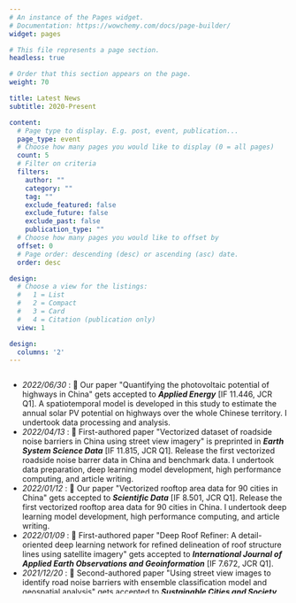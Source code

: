 ```yaml
---
# An instance of the Pages widget.
# Documentation: https://wowchemy.com/docs/page-builder/
widget: pages

# This file represents a page section.
headless: true

# Order that this section appears on the page.
weight: 70

title: Latest News
subtitle: 2020-Present

content:
  # Page type to display. E.g. post, event, publication...
  page_type: event
  # Choose how many pages you would like to display (0 = all pages)
  count: 5
  # Filter on criteria
  filters:
    author: ""
    category: ""
    tag: ""
    exclude_featured: false
    exclude_future: false
    exclude_past: false
    publication_type: ""
  # Choose how many pages you would like to offset by
  offset: 0
  # Page order: descending (desc) or ascending (asc) date.
  order: desc

design:
  # Choose a view for the listings:
  #   1 = List
  #   2 = Compact
  #   3 = Card
  #   4 = Citation (publication only)
  view: 1

design:
  columns: '2'
---
```

<div class="container">
  <div class="row">
    <div class="col-lg-12">
      <div style="height:400px;overflow:scroll">
        <ul>
          <li><em>2022/06/30</em> : 📑 Our paper "Quantifying the photovoltaic potential of highways in China" gets accepted to <em><strong>Applied Energy</strong></em> [IF 11.446, JCR Q1]. A spatiotemporal model is developed in this study to estimate the annual solar PV potential on highways over the whole Chinese territory. I undertook data processing and analysis.</li>
          <li><em>2022/04/13</em> : 📑 First-authored paper "Vectorized dataset of roadside noise barriers in China using street view imagery" is preprinted in <em><strong>Earth System Science Data</strong></em> [IF 11.815, JCR Q1]. Release the first vectorized roadside noise barrer data in China and benchmark data. I undertook data preparation, deep learning model development, high performance computing, and article writing.</li>
          <li><em>2022/01/12</em> : 📑 Our paper "Vectorized rooftop area data for 90 cities in China" gets accepted to <em><strong>Scientific Data</strong></em> [IF 8.501, JCR Q1]. Release the first vectorized rooftop area data for 90 cities in China. I undertook deep learning model development, high performance computing, and article writing.</li>
          <li><em>2022/01/09</em> : 📑 First-authored paper "Deep Roof Refiner: A detail-oriented deep learning network for refined delineation of roof structure lines using satellite imagery" gets accepted to <em><strong>International Journal of Applied Earth Observations and Geoinformation</strong></em> [IF 7.672, JCR Q1].</li>
          <li><em>2021/12/20</em> : 📑 Second-authored paper "Using street view images to identify road noise barriers with ensemble classification model and geospatial analysis" gets accepted to <em><strong>Sustainable Cities and Society</strong></em> [IF 10.696, JCR Q1]. I undertook the deep learning development and high performance computing part.</li>
          <li><em>2021/11/29</em> : 🏆 I am awarded the title of Outstanding Student Leaders in University for Postgraduates <strong>(Top 1%)</strong></li>
          <li><em>2021/10/28</em> : 🏆 I receive the First-class Scholarship for Postgraduates <strong>(Top 3%)</strong></li>
          <li><em>2021/09/10</em> : 🏆 My graduate thesis is awarded "Excellent Graduation Design (Thesis) in Jiangsu Province for Undergraduates" <strong>(Top 1%)</strong></li>
          <li><em>2021/07/29</em> : 🎯 I am selected to join the Datawhale Open Source Project Management Committee, an organization that popularizes data science.</li>
          <li><em>2020/12/27</em> : 🏆 I organize a team to participate in the China Graduate Student Mathematical Modeling Competition and win the second prize <strong>(Top 5%)</strong></li>
          <li><em>2020/11/10</em> : 🏆 My graduate thesis is awarded "Excellent Graduation Thesis of Surveying and Mapping in Jiangsu Province for Undergraduates" <strong>(Top 1%)</strong></li>
          <li><em>2020/10/21</em> : 🏆 I receive the First-class Scholarship for Postgraduates <strong>(Top 3%)</strong></li>
          <li><em>2020/09/16</em> : 🎯 I join OpenGMS lab in NNU as a master student, supervised by Prof. Min Chen.</li>
          <li><em>2020/07/28</em> : 📑 First-authored paper “Identification of urban functional areas by coupling satellite images and taxi GPS trajectories” get accepted to <em><strong>Remote Sensing</strong></em> [IF 5.349, JCR Q1]. </li>
          <li><em>2020/06/14</em> : 🎯 I graduate from Nantong University and give a graduation speech as <strong>a representative of all graduates</strong>.</li>
          <li><em>2020/03/15</em> : 📑 First-authored paper "Cluster-based extraction method of entrances and exits in AOI" get published to <em><strong>Geography and Geo-Information Science</strong></em> [in Chinese, Chinese Core Journals].</li>
        </ul> 
      </div>
    </div>
  </div>
</div>